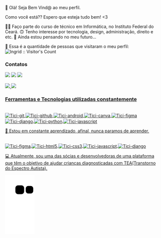 👋 Olá! Seja Bem Vind@ ao meu perfil.

Como você está?? Espero que esteja tudo bem! <3


👩‍💻 Faço parte do curso de técnico em Informática, no Instituto Federal do Ceará.
🙃 Tenho interesse por tecnologia, design, administração, direito e etc.
🤔 Ainda estou pensando no meu futuro...

💁 Essa é a quantidade de pessoas que visitaram o meu perfil: 
<img src="https://profile-counter.glitch.me/{IngridCCastro}/count.svg" alt="Ingrid :: Visitor's Count" />


### Contatos
<div>
<a href="https://www.instagram.com/ingrid_ccastro/" target="_blank"><img src="https://img.shields.io/badge/-Instagram-%23E4405F?style=for-the-badge&logo=instagram&logoColor=white" target="_blank"></a>
<a href = "mailto:ingrid60.castro@gmail.com"><img src="https://img.shields.io/badge/Gmail-D14836?style=for-the-badge&logo=gmail&logoColor=white" target="_blank"></a>
<a href="https://www.linkedin.com/in/ingrid-de-castro-4a5508247/" target="_blank"><img src="https://img.shields.io/badge/-LinkedIn-%230077B5?style=for-the-badge&logo=linkedin&logoColor=white" target="_blank"></a>
</div><br>

<div>
<a href="https://github.com/Ticianebarros">
<img height="180em" src="https://github-readme-stats.vercel.app/api/top-langs/?username=Ticianebarros&layout=compact&langs_count=7&theme=radical"/>
<img height="180em" src="https://github-readme-stats.vercel.app/api?username=Ticianebarros&show_icons=true&theme=radical&include_all_commits=true&count_private=true"/>
</div>        

### Ferramentas e Tecnologias utilizadas constantemente
<div style="display: inline_block"><br>
<img align="center" alt="Tici-git" width="30" height="40" src="https://cdn.jsdelivr.net/gh/devicons/devicon/icons/git/git-original.svg" />
<img align="center" alt="Tici-github" width="30" height="40" src="https://cdn.jsdelivr.net/gh/devicons/devicon/icons/github/github-original.svg" />
<img align="center" alt="Tici-android" width="30" height="40" src="https://cdn.jsdelivr.net/gh/devicons/devicon/icons/android/android-original.svg"/>
<img align="center" alt="Tici-canva" width="30" height="40" src="https://cdn.jsdelivr.net/gh/devicons/devicon/icons/canva/canva-original.svg" />
<img align="center" alt="Tici-figma" width="30" height="40" src="https://cdn.jsdelivr.net/gh/devicons/devicon/icons/figma/figma-original.svg" />
<img align="center" alt="Tici-django" width="30" height="40" src="https://cdn.jsdelivr.net/gh/devicons/devicon/icons/django/django-plain.svg" />
<img align="center" alt="Tici-python" width="30" height="40" src="https://cdn.jsdelivr.net/gh/devicons/devicon/icons/python/python-original.svg" />
<img align="center" alt="Tici-javascript" width="30" height="40"src="https://cdn.jsdelivr.net/gh/devicons/devicon/icons/javascript/javascript-original.svg" />
</div>
          
📕 Estou em constante aprendizado, afinal, nunca paramos de aprender.

<div style="display: inline_block"><br>
<img align="center" alt="Tici-figma" width="30" height="40" src="https://cdn.jsdelivr.net/gh/devicons/devicon/icons/figma/figma-original.svg" />
<img align="center" alt="Tici-html5" width="30" height="40" src="https://cdn.jsdelivr.net/gh/devicons/devicon/icons/html5/html5-original.svg" />
<img align="center" alt="Tici-css3" width="30" height="40" src="https://cdn.jsdelivr.net/gh/devicons/devicon/icons/css3/css3-original.svg"  />
<img align="center" alt="Tici-javascript" width="30" height="40" src="https://cdn.jsdelivr.net/gh/devicons/devicon/icons/javascript/javascript-original.svg" />
<img align="center" alt="Tici-django" width="30" height="40" src="https://cdn.jsdelivr.net/gh/devicons/devicon/icons/django/django-plain.svg" width="30" />
</div>                                        


💻 Atualmente, sou uma das sócias e desenvolvedoras de uma plataforma que têm o objetivo de ajudar crianças diagnosticadas com TEA(Transtorno do Espectro Autista).

![snake gif](https://github.com/IngridCCastro/IngridCCastro/blob/output/github-contribution-grid-snake.svg)

